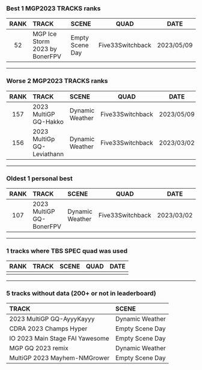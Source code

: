 ### Best 1 MGP2023 TRACKS ranks
|RANK|TRACK|SCENE|QUAD|DATE|
|:---:|:---|:---|:---:|:---:|
|52|MGP Ice Storm 2023 by BonerFPV|Empty Scene Day|Five33Switchback|2023/05/09|
---
### Worse 2 MGP2023 TRACKS ranks
|RANK|TRACK|SCENE|QUAD|DATE|
|:---:|:---|:---|:---:|:---:|
|157|2023 MultiGP GQ-Hakko|Dynamic Weather|Five33Switchback|2023/05/09|
|156|2023 MultiGp GQ-Leviathann|Dynamic Weather|Five33Switchback|2023/03/02|
---
### Oldest 1 personal best
|RANK|TRACK|SCENE|QUAD|DATE|
|:---:|:---|:---|:---:|:---:|
|107|2023 MultiGP GQ-BonerFPV|Dynamic Weather|Five33Switchback|2023/03/02|
---
### 1 tracks where TBS SPEC quad was used
|RANK|TRACK|SCENE|QUAD|DATE|
|:---:|:---|:---|:---:|:---:|
||||||
---
### 5 tracks without data (200+ or not in leaderboard)
|TRACK|SCENE|
|:---|:---|
|2023 MultiGP GQ-AyyyKayyy|Dynamic Weather|
|CDRA 2023  Champs Hyper|Empty Scene Day|
|IO 2023 Main Stage FAI Yawesome|Empty Scene Day|
|MGP GQ 2023 remix|Dynamic Weather|
|MultiGP 2023 Mayhem-NMGrower|Empty Scene Day|
